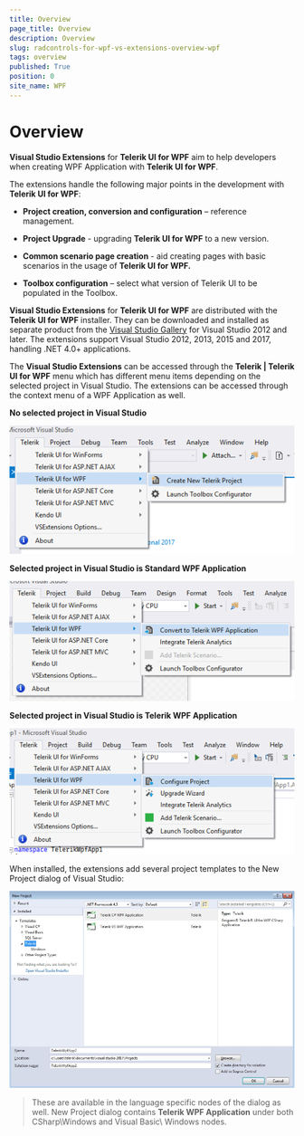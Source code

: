 ```yaml
---
title: Overview
page_title: Overview
description: Overview
slug: radcontrols-for-wpf-vs-extensions-overview-wpf
tags: overview
published: True
position: 0
site_name: WPF
---
```


# Overview

__Visual Studio Extensions__ for __Telerik UI for WPF__ aim to help developers when creating WPF Application with __Telerik UI for WPF__.

The extensions handle the following major points in the development with __Telerik UI for WPF__:

* __Project creation, conversion and configuration__ – reference management.

* __Project Upgrade__ - upgrading __Telerik UI for WPF__ to a new version.

* __Common scenario page creation__ - aid creating pages with basic scenarios in the usage of __Telerik UI for WPF.__

* __Toolbox configuration__ – select what version of Telerik UI to be populated in the Toolbox.

__Visual Studio Extensions__ for __Telerik UI for WPF__ are distributed with the __Telerik UI for WPF__ installer. They can be downloaded and installed as separate product from the [Visual Studio Gallery](http://visualstudiogallery.msdn.microsoft.com/) for Visual Studio 2012 and later. The extensions support Visual Studio 2012, 2013, 2015 and 2017, handling .NET 4.0+ applications.

The __Visual Studio Extensions__ can be accessed through the __Telerik | Telerik UI for WPF__ menu which has different menu items depending on the selected project in Visual Studio. The extensions can be accessed through the context menu of a WPF Application as well.

__No selected project in Visual Studio__

![VSExtentions WPF Overview Menu Create](images/VSExtentions_WPF_OverviewMenuCreate.png)

__Selected project in Visual Studio is Standard WPF Application__

![VSExtentions WPF Overview Menu Convert](images/VSExtentions_WPF_OverviewMenuConvert.png)

__Selected project in Visual Studio is Telerik WPF Application__

![VSExtentions WPF Overview Menu Configure](images/VSExtentions_WPF_OverviewMenuConfigure.png)

When installed, the extensions add several project templates to the New Project dialog of Visual Studio:

![VSExtentions WPF Overview Project Templates](images/VSExtentions_WPF_OverviewProjectTemplates.jpg)

>These are available in the language specific nodes of the dialog as well. New Project dialog contains __Telerik WPF Application__ under both CSharp\Windows and Visual Basic\ Windows nodes.

